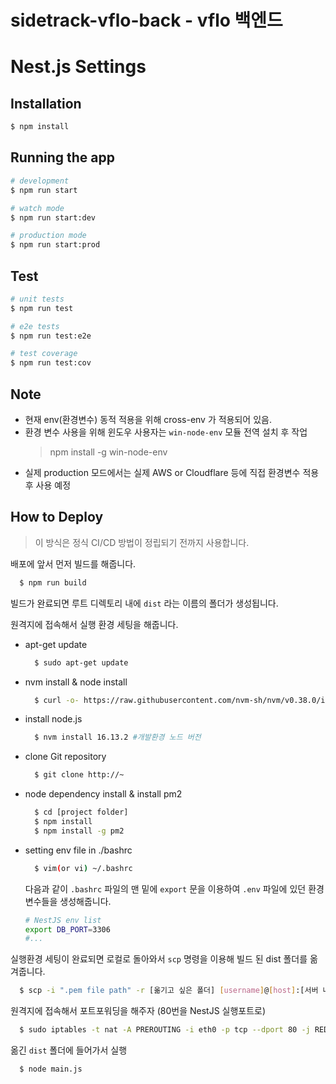 # sidetrack-vflo-back - vflo 백엔드

# Nest.js Settings

## Installation

```bash
$ npm install
```

## Running the app

```bash
# development
$ npm run start

# watch mode
$ npm run start:dev

# production mode
$ npm run start:prod
```

## Test

```bash
# unit tests
$ npm run test

# e2e tests
$ npm run test:e2e

# test coverage
$ npm run test:cov
```

## Note

- 현재 env(환경변수) 동적 적용을 위해 cross-env 가 적용되어 있음.
- 환경 변수 사용을 위해 윈도우 사용자는 `win-node-env` 모듈 전역 설치 후 작업
  > npm install -g win-node-env
- 실제 production 모드에서는 실제 AWS or Cloudflare 등에 직접 환경변수 적용 후 사용 예정

## How to Deploy

> 이 방식은 정식 CI/CD 방법이 정립되기 전까지 사용합니다.

배포에 앞서 먼저 빌드를 해줍니다.

```bash
  $ npm run build
```

빌드가 완료되면 루트 디렉토리 내에 `dist` 라는 이름의 폴더가 생성됩니다.

원격지에 접속해서 실행 환경 세팅을 해줍니다.

- apt-get update
  ```bash
    $ sudo apt-get update
  ```
- nvm install & node install
  ```bash
    $ curl -o- https://raw.githubusercontent.com/nvm-sh/nvm/v0.38.0/install.sh | bash
  ```
- install node.js
  ```bash
    $ nvm install 16.13.2 #개발환경 노드 버전
  ```
- clone Git repository
  ```bash
    $ git clone http://~
  ```
- node dependency install & install pm2

  ```bash
    $ cd [project folder]
    $ npm install
    $ npm install -g pm2
  ```

- setting env file in ./bashrc
  ```bash
    $ vim(or vi) ~/.bashrc
  ```
  다음과 같이 `.bashrc` 파일의 맨 밑에 `export` 문을 이용하여 `.env` 파일에 있던 환경변수들을 생성해줍니다.
  ```bash
  # NestJS env list
  export DB_PORT=3306
  #...
  ```

실행환경 세팅이 완료되면 로컬로 돌아와서 `scp` 명령을 이용해 빌드 된 dist 폴더를 옮겨줍니다.

```bash
  $ scp -i ".pem file path" -r [옮기고 싶은 폴더] [username]@[host]:[서버 내 원하는 경로]
```

원격지에 접속해서 포트포워딩을 해주자 (80번을 NestJS 실행포트로)

```bash
  $ sudo iptables -t nat -A PREROUTING -i eth0 -p tcp --dport 80 -j REDIRECT --to-port 8080
```

옮긴 `dist` 폴더에 들어가서 실행

```bash
  $ node main.js
```
